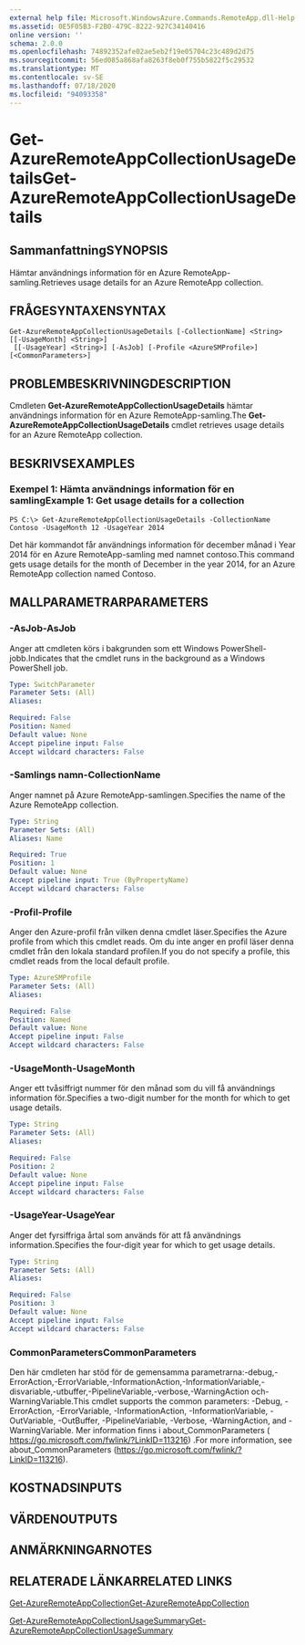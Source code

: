 ```yaml
---
external help file: Microsoft.WindowsAzure.Commands.RemoteApp.dll-Help.xml
ms.assetid: 0E5F05B3-F2B0-479C-8222-927C34140416
online version: ''
schema: 2.0.0
ms.openlocfilehash: 74892352afe02ae5eb2f19e05704c23c489d2d75
ms.sourcegitcommit: 56ed085a868afa8263f8eb0f755b5822f5c29532
ms.translationtype: MT
ms.contentlocale: sv-SE
ms.lasthandoff: 07/18/2020
ms.locfileid: "94093358"
---
```

# <span data-ttu-id="840b0-101">Get-AzureRemoteAppCollectionUsageDetails</span><span class="sxs-lookup"><span data-stu-id="840b0-101">Get-AzureRemoteAppCollectionUsageDetails</span></span>

## <span data-ttu-id="840b0-102">Sammanfattning</span><span class="sxs-lookup"><span data-stu-id="840b0-102">SYNOPSIS</span></span>
<span data-ttu-id="840b0-103">Hämtar användnings information för en Azure RemoteApp-samling.</span><span class="sxs-lookup"><span data-stu-id="840b0-103">Retrieves usage details for an Azure RemoteApp collection.</span></span>

## <span data-ttu-id="840b0-104">FRÅGESYNTAXEN</span><span class="sxs-lookup"><span data-stu-id="840b0-104">SYNTAX</span></span>

```
Get-AzureRemoteAppCollectionUsageDetails [-CollectionName] <String> [[-UsageMonth] <String>]
 [[-UsageYear] <String>] [-AsJob] [-Profile <AzureSMProfile>] [<CommonParameters>]
```

## <span data-ttu-id="840b0-105">PROBLEMBESKRIVNING</span><span class="sxs-lookup"><span data-stu-id="840b0-105">DESCRIPTION</span></span>
<span data-ttu-id="840b0-106">Cmdleten **Get-AzureRemoteAppCollectionUsageDetails** hämtar användnings information för en Azure RemoteApp-samling.</span><span class="sxs-lookup"><span data-stu-id="840b0-106">The **Get-AzureRemoteAppCollectionUsageDetails** cmdlet retrieves usage details for an Azure RemoteApp collection.</span></span>

## <span data-ttu-id="840b0-107">BESKRIVS</span><span class="sxs-lookup"><span data-stu-id="840b0-107">EXAMPLES</span></span>

### <span data-ttu-id="840b0-108">Exempel 1: Hämta användnings information för en samling</span><span class="sxs-lookup"><span data-stu-id="840b0-108">Example 1: Get usage details for a collection</span></span>
```
PS C:\> Get-AzureRemoteAppCollectionUsageDetails -CollectionName Contoso -UsageMonth 12 -UsageYear 2014
```

<span data-ttu-id="840b0-109">Det här kommandot får användnings information för december månad i Year 2014 för en Azure RemoteApp-samling med namnet contoso.</span><span class="sxs-lookup"><span data-stu-id="840b0-109">This command gets usage details for the month of December in the year 2014, for an Azure RemoteApp collection named Contoso.</span></span>

## <span data-ttu-id="840b0-110">MALLPARAMETRAR</span><span class="sxs-lookup"><span data-stu-id="840b0-110">PARAMETERS</span></span>

### <span data-ttu-id="840b0-111">-AsJob</span><span class="sxs-lookup"><span data-stu-id="840b0-111">-AsJob</span></span>
<span data-ttu-id="840b0-112">Anger att cmdleten körs i bakgrunden som ett Windows PowerShell-jobb.</span><span class="sxs-lookup"><span data-stu-id="840b0-112">Indicates that the cmdlet runs in the background as a Windows PowerShell job.</span></span>

```yaml
Type: SwitchParameter
Parameter Sets: (All)
Aliases: 

Required: False
Position: Named
Default value: None
Accept pipeline input: False
Accept wildcard characters: False
```

### <span data-ttu-id="840b0-113">-Samlings namn</span><span class="sxs-lookup"><span data-stu-id="840b0-113">-CollectionName</span></span>
<span data-ttu-id="840b0-114">Anger namnet på Azure RemoteApp-samlingen.</span><span class="sxs-lookup"><span data-stu-id="840b0-114">Specifies the name of the Azure RemoteApp collection.</span></span>

```yaml
Type: String
Parameter Sets: (All)
Aliases: Name

Required: True
Position: 1
Default value: None
Accept pipeline input: True (ByPropertyName)
Accept wildcard characters: False
```

### <span data-ttu-id="840b0-115">-Profil</span><span class="sxs-lookup"><span data-stu-id="840b0-115">-Profile</span></span>
<span data-ttu-id="840b0-116">Anger den Azure-profil från vilken denna cmdlet läser.</span><span class="sxs-lookup"><span data-stu-id="840b0-116">Specifies the Azure profile from which this cmdlet reads.</span></span>
<span data-ttu-id="840b0-117">Om du inte anger en profil läser denna cmdlet från den lokala standard profilen.</span><span class="sxs-lookup"><span data-stu-id="840b0-117">If you do not specify a profile, this cmdlet reads from the local default profile.</span></span>

```yaml
Type: AzureSMProfile
Parameter Sets: (All)
Aliases: 

Required: False
Position: Named
Default value: None
Accept pipeline input: False
Accept wildcard characters: False
```

### <span data-ttu-id="840b0-118">-UsageMonth</span><span class="sxs-lookup"><span data-stu-id="840b0-118">-UsageMonth</span></span>
<span data-ttu-id="840b0-119">Anger ett tvåsiffrigt nummer för den månad som du vill få användnings information för.</span><span class="sxs-lookup"><span data-stu-id="840b0-119">Specifies a two-digit number for the month for which to get usage details.</span></span>

```yaml
Type: String
Parameter Sets: (All)
Aliases: 

Required: False
Position: 2
Default value: None
Accept pipeline input: False
Accept wildcard characters: False
```

### <span data-ttu-id="840b0-120">-UsageYear</span><span class="sxs-lookup"><span data-stu-id="840b0-120">-UsageYear</span></span>
<span data-ttu-id="840b0-121">Anger det fyrsiffriga årtal som används för att få användnings information.</span><span class="sxs-lookup"><span data-stu-id="840b0-121">Specifies the four-digit year for which to get usage details.</span></span>

```yaml
Type: String
Parameter Sets: (All)
Aliases: 

Required: False
Position: 3
Default value: None
Accept pipeline input: False
Accept wildcard characters: False
```

### <span data-ttu-id="840b0-122">CommonParameters</span><span class="sxs-lookup"><span data-stu-id="840b0-122">CommonParameters</span></span>
<span data-ttu-id="840b0-123">Den här cmdleten har stöd för de gemensamma parametrarna:-debug,-ErrorAction,-ErrorVariable,-InformationAction,-InformationVariable,-disvariable,-utbuffer,-PipelineVariable,-verbose,-WarningAction och-WarningVariable.</span><span class="sxs-lookup"><span data-stu-id="840b0-123">This cmdlet supports the common parameters: -Debug, -ErrorAction, -ErrorVariable, -InformationAction, -InformationVariable, -OutVariable, -OutBuffer, -PipelineVariable, -Verbose, -WarningAction, and -WarningVariable.</span></span> <span data-ttu-id="840b0-124">Mer information finns i about_CommonParameters ( https://go.microsoft.com/fwlink/?LinkID=113216) .</span><span class="sxs-lookup"><span data-stu-id="840b0-124">For more information, see about_CommonParameters (https://go.microsoft.com/fwlink/?LinkID=113216).</span></span>

## <span data-ttu-id="840b0-125">KOSTNADS</span><span class="sxs-lookup"><span data-stu-id="840b0-125">INPUTS</span></span>

## <span data-ttu-id="840b0-126">VÄRDEN</span><span class="sxs-lookup"><span data-stu-id="840b0-126">OUTPUTS</span></span>

## <span data-ttu-id="840b0-127">ANMÄRKNINGAR</span><span class="sxs-lookup"><span data-stu-id="840b0-127">NOTES</span></span>

## <span data-ttu-id="840b0-128">RELATERADE LÄNKAR</span><span class="sxs-lookup"><span data-stu-id="840b0-128">RELATED LINKS</span></span>

[<span data-ttu-id="840b0-129">Get-AzureRemoteAppCollection</span><span class="sxs-lookup"><span data-stu-id="840b0-129">Get-AzureRemoteAppCollection</span></span>](./Get-AzureRemoteAppCollection.md)

[<span data-ttu-id="840b0-130">Get-AzureRemoteAppCollectionUsageSummary</span><span class="sxs-lookup"><span data-stu-id="840b0-130">Get-AzureRemoteAppCollectionUsageSummary</span></span>](./Get-AzureRemoteAppCollectionUsageSummary.md)


